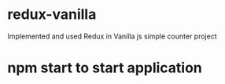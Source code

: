 # redux-vanilla
Implemented and used Redux in Vanilla js simple counter project


# npm start to start application
